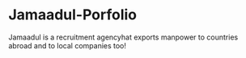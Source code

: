 # Jamaadul-Porfolio
Jamaadul is a recruitment agencyhat exports manpower to  countries abroad and to local companies too!

